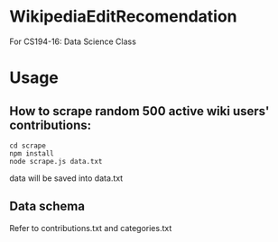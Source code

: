 # WikipediaEditRecomendation
For CS194-16: Data Science Class

# Usage

## How to scrape random 500 active wiki users' contributions:
```
cd scrape
npm install
node scrape.js data.txt
```
data will be saved into data.txt
## Data schema
Refer to contributions.txt and categories.txt
